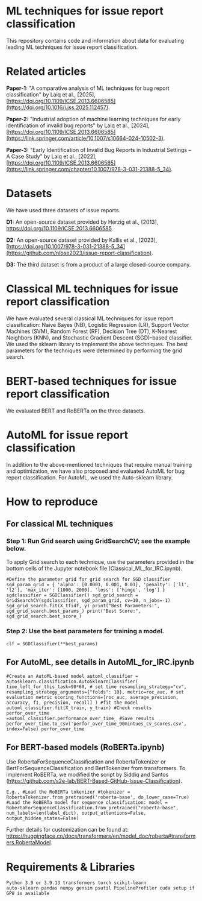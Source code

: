 # ML techniques for issue report classification
This repository contains code and information about data for evaluating leading ML techniques for issue report classification.
# Related articles
**Paper-1:** "A comparative analysis of ML techniques for bug report classification" by Laiq et al., [2025], [https://doi.org/10.1109/ICSE.2013.6606585](https://doi.org/10.1016/j.jss.2025.112457).

**Paper-2:** "Industrial adoption of machine learning techniques for early identification of invalid bug reports" by Laiq et al., [2024], [https://doi.org/10.1109/ICSE.2013.6606585](https://link.springer.com/article/10.1007/s10664-024-10502-3).

**Paper-3:** "Early Identification of Invalid Bug Reports in Industrial Settings – A Case Study" by Laiq et al., [2022], [https://doi.org/10.1109/ICSE.2013.6606585](https://link.springer.com/chapter/10.1007/978-3-031-21388-5_34).

# Datasets
We have used three datasets of issue reports.

**D1:** An open-source dataset provided by Herzig et al., [2013], https://doi.org/10.1109/ICSE.2013.6606585.

**D2:** An open-source dataset provided by Kallis et al., [2023], [https://doi.org/10.1007/978-3-031-21388-5_34](https://github.com/nlbse2023/issue-report-classification).

**D3:** The third dataset is from a product of a large closed-source company.

# Classical ML techniques for issue report classification
We have evaluated several classical ML techniques for issue report classification: Naive Bayes (NB), Logistic Regression (LR), Support Vector Machines (SVM), Random Forest (RF), Decision Tree (DT), K-Nearest Neighbors (KNN), and Stochastic Gradient Descent (SGD)-based classifier.
We used the sklearn library to implement the above techniques. The best parameters for the techniques were determined by performing the grid search.
# BERT-based techniques for issue report classification
We evaluated BERT and RoBERTa on the three datasets.
# AutoML for issue report classification
In addition to the above-mentioned techniques that require manual training and optimization, we have also proposed and evaluated AutoML for bug report classification.
For AutoML, we used the Auto-sklearn library.
# How to reproduce
## For classical ML techniques
### Step 1: Run Grid search using GridSearchCV; see the example below. 
To apply Grid search to each technique, use the parameters provided in the bottom cells of the Jupyter notebook file (Classical_ML_for_IRC.ipynb).

<code>#Define the parameter grid for grid search for SGD classifier
sgd_param_grid = {
    'alpha': [0.0001, 0.001, 0.01],
    'penalty': ['l1', 'l2'],
    'max_iter': [1000, 2000],
    'loss': ['hinge', 'log']
}
sgdclassifier = SGDClassifier()
sgd_grid_search = GridSearchCV(sgdclassifier, sgd_param_grid,  cv=10, n_jobs=-1)
sgd_grid_search.fit(X_tfidf, y)
print("Best Parameters:", sgd_grid_search.best_params_)
print("Best Score:", sgd_grid_search.best_score_)
</code>
### Step 2: Use the best parameters for training a model.
<code>clf = SGDClassifier(**best_params)</code>
## For AutoML, see details in AutoML_for_IRC.ipynb
<code>#Create an AutoML-based model
automl_classifier = autosklearn.classification.AutoSklearnClassifier(
    time_left_for_this_task=90*60, # set time
    resampling_strategy="cv",
    resampling_strategy_arguments={"folds": 10},
    metric=roc_auc, # set evaluation metric
    scoring_functions=[roc_auc, average_precision, accuracy, f1, precision, recall]
)
#fit the model 
automl_classifier.fit(X_train, y_train)
#Check results
perfor_over_time =automl_classifier.performance_over_time_
#Save results
perfor_over_time.to_csv('perfor_over_time_90mintues_cv_scores.csv', index=False) 
perfor_over_time
</code>
## For BERT-based models (RoBERTa.ipynb)
Use RobertaForSequenceClassification and RobertaTokenizer or BertForSequenceClassification and BertTokenizer from transformers.
To implement RoBERTa, we modified the script by Siddiq and Santos (https://github.com/s2e-lab/BERT-Based-GitHub-Issue-Classification).

<code>E.g.,
#Load the RoBERTa tokenizer
#tokenizer = RobertaTokenizer.from_pretrained('roberta-base', do_lower_case=True)
#Load the RoBERTa model for sequence classification:
model = RobertaForSequenceClassification.from_pretrained("roberta-base", num_labels=len(label_dict), output_attentions=False, output_hidden_states=False)</code>

Further details for customization can be found at: https://huggingface.co/docs/transformers/en/model_doc/roberta#transformers.RobertaModel.

# Requirements & Libraries
<code>Python 3.9 or 3.9.13
transformers
torch
scikit-learn
auto-sklearn
pandas
numpy
gensim
psutil
PipelineProfiler
cuda setup if GPU is available </code>
